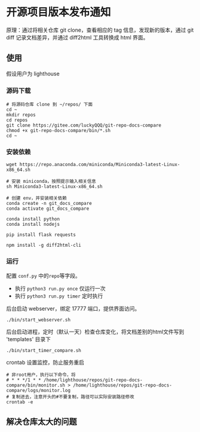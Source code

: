 # 开源项目版本发布通知

原理：通过将相关仓库 git clone，查看相应的 tag 信息，发现新的版本，通过 git diff 记录文档差异，并通过 diff2html
工具转换成 html 界面。

## 使用
假设用户为 lighthouse

### 源码下载
```shell
# 将源码仓库 clone 到 ~/repos/ 下面
cd ~
mkdir repos
cd repos
git clone https://gitee.com/luckyQQQ/git-repo-docs-compare
chmod +x git-repo-docs-compare/bin/*.sh
cd ~
```

### 安装依赖
```shell
wget https://repo.anaconda.com/miniconda/Miniconda3-latest-Linux-x86_64.sh

# 安装 miniconda，按照提示输入相关信息
sh Miniconda3-latest-Linux-x86_64.sh

# 创建 env，并安装相关依赖
conda create -n git_docs_compare
conda activate git_docs_compare

conda install python
conda install nodejs

pip install flask requests

npm install -g diff2html-cli
```

### 运行

配置 `conf.py` 中的`repo`等字段。

- 执行 `python3 run.py once` 仅运行一次
- 执行 `python3 run.py timer` 定时执行

后台启动 webserver，绑定 17777 端口，提供界面访问。
```shell
./bin/start_webserver.sh
```

后台启动进程，定时（默认一天）检查仓库变化，将文档差别的html文件写到 'templates' 目录下
```shell
./bin/start_timer_compare.sh
```

crontab 设置监控，防止服务重启
```
# 非root用户，执行以下命令，将
# * * */1 * * /home/lighthouse/repos/git-repo-docs-compare/bin/monitor.sh > /home/lighthouse/repos/git-repo-docs-compare/logs/monitor.log
# 复制进去，注意开头的#不要复制，路径可以实际安装路径修改
crontab -e
```
## 解决仓库太大的问题